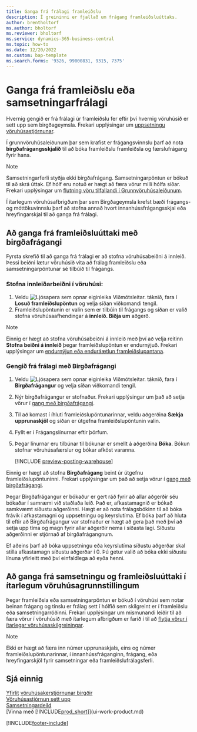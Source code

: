 ```yaml
---
title: Ganga frá frálagi framleiðslu
description: Í greininni er fjallað um frágang framleiðsluúttaks.
author: brentholtorf
ms.author: bholtorf
ms.reviewer: bholtorf
ms.service: dynamics-365-business-central
ms.topic: how-to
ms.date: 12/20/2022
ms.custom: bap-template
ms.search.forms: '9326, 99000831, 9315, 7375'
---
```

# Ganga frá framleiðslu eða samsetningarfrálagi

Hvernig gengið er frá frálagi úr framleiðslu fer eftir því hvernig vöruhúsið er sett upp sem birgðageymsla. Frekari upplýsingar um  [uppsetningu vöruhúsastjórnunar](warehouse-setup-warehouse.md).  

Í grunnvöruhúsaleiðunum þar sem krafist er frágangsvinnslu þarf að nota  **birgðafrágangsskjalið**  til að bóka framleiðslu framleiðsla og færslufrágang fyrir hana.  

> [!NOTE]  
> Samsetningarferli styðja ekki birgðafrágang. Samsetningarpöntun er bókuð til að skrá úttak. Ef hólf eru notuð er hægt að færa vörur milli hólfa síðar. Frekari upplýsingar um  [flutning vöru tilfallandi í Grunnvöruhúsaleiðunum](warehouse-how-to-move-items-ad-hoc-in-basic-warehousing.md).  

Í ítarlegum vöruhúsafbrigðum þar sem Birgðageymsla krefst bæði frágangs-og móttökuvinnslu þarf að stofna annað hvort innanhússfrágangsskjal eða hreyfingarskjal til að ganga frá frálagi.  

## Að ganga frá framleiðsluúttaki með birgðafrágangi

Fyrsta skrefið til að ganga frá frálagi er að stofna vöruhúsabeiðni á innleið. Þessi beiðni lætur vöruhúsið vita að frálag framleiðslu eða samsetningarpöntunar sé tilbúið til frágangs.

### Stofna innleiðarbeiðni í vöruhúsi:  

1. Veldu ![Ljósapera sem opnar eiginleika Viðmótsleitar.](media/ui-search/search_small.png "Segðu mér hvað þú vilt gera") táknið, fara í **Losuð framleiðslupöntun** og velja síðan viðkomandi tengil.  
2. Framleiðslupöntunin er valin sem er tilbúin til frágangs og síðan er valið stofna vöruhúsaafhendingar á  **innleið. Biðja um**  aðgerð.  

> [!NOTE]  
> Einnig er hægt að stofna vöruhúsabeiðni á innleið með því að velja reitinn **Stofna beiðni á innleið** þegar framleiðslupöntun er endurnýjuð. Frekari upplýsingar um  [endurnýjun eða enduráætlun framleiðslupantana](production-how-to-replan-refresh-production-orders.md).  

### Gengið frá frálagi með Birgðafrágangi  

1. Veldu ![Ljósapera sem opnar eiginleika Viðmótsleitar.](media/ui-search/search_small.png "Segðu mér hvað þú vilt gera") táknið, fara í **Birgðafrágangur** og velja síðan viðkomandi tengil.  
2. Nýr birgðafrágangur er stofnaður. Frekari upplýsingar um það að setja vörur í  [gang með birgðafrágangi](warehouse-how-to-put-items-away-with-inventory-put-aways.md).
3. Til að komast í íhluti framleiðslupöntunarinnar, veldu aðgerðina **Sækja upprunaskjöl** og síðan er útgefna framleiðslupöntunin valin.  
4. Fyllt er í Frágangslínurnar eftir þörfum.
5. Þegar línurnar eru tilbúnar til bókunar er smellt á aðgerðina **Bóka**. Bókun stofnar vöruhúsafærslur og bókar afköst varanna.  

    [!INCLUDE [preview-posting-warehouse](includes/preview-posting-warehouse.md)]

Einnig er hægt að stofna **Birgðafrágang** beint úr útgefnu framleiðslupöntuninni. Frekari upplýsingar um það að setja vörur í  [gang með birgðafrágangi](warehouse-how-to-put-items-away-with-inventory-put-aways.md).  

Þegar Birgðafrágangur er bókaður er gert ráð fyrir að allar aðgerðir séu bókaðar í samræmi við staðlaða leið. Það er, afkastamagnið er bókað samkvæmt síðustu aðgerðinni. Hægt er að nota frálagsbókinn til að bóka frávik í afkastamagni og uppsetningu og keyrslutíma. Ef bóka þarf að hluta til eftir að Birgðafrágangur var stofnaður er hægt að gera það með því að setja upp tíma og magn fyrir allar aðgerðir nema í síðasta lagi. Síðustu aðgerðinni er stjórnað af birgðafrágangnum.  

Ef aðeins þarf að bóka uppsetningu eða keyrslutíma síðustu aðgerðar skal stilla afkastamagn síðustu aðgerðar í 0. Þú getur valið að bóka ekki síðustu línuna yfirleitt með því einfaldlega að eyða henni.

## Að ganga frá samsetningu og framleiðsluúttaki í ítarlegum vöruhúsagrunnstillingum

Þegar framleiðsla eða samsetningarpöntun er bókuð í vöruhúsi sem notar beinan frágang og tínslu er frálag sett í hólfið sem skilgreint er í framleiðslu eða samsetningarröðinni. Frekari upplýsingar um mismunandi leiðir til að færa vörur í vöruhúsið með ítarlegum afbrigðum er farið í til að  [flytja vörur í ítarlegar vöruhúsaskilgreiningar](warehouse-how-to-move-items-in-advanced-warehousing.md#to-move-items-with-the-warehouse-movement-worksheet).

> [!NOTE]  
> Ekki er hægt að færa inn númer upprunaskjals, eins og númer framleiðslupöntunarinnar, í innanhússfráganginn, frágang, eða hreyfingarskjöl fyrir samsetningar eða framleiðslufrálagsferli.  

## Sjá einnig  

[Yfirlit](design-details-warehouse-management.md)
[vöruhúsakerstjórnunar birgðir](inventory-manage-inventory.md)  
[Vöruhúsastjórnun sett upp](warehouse-setup-warehouse.md)  
[Samsetningardeild](assembly-assemble-items.md)  
[Vinna með [!INCLUDE[prod_short](includes/prod_short.md)]](ui-work-product.md)

[!INCLUDE[footer-include](includes/footer-banner.md)]
